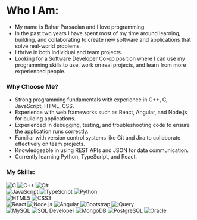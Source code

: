 # Who I Am:
- My name is Bahar Parsaeian and I love programming. <br>
- In the past two years I have spent most of my time around learning, building, and collaborating to create new software and applications that solve real-world problems. <br>
- I thrive in both individual and team projects.<br>
- Looking for a Software Developer Co-op position where I can use my programming skills to use, work on real projects, and learn from more experienced people.


### Why Choose Me? 
- Strong programming fundamentals with experience in C++, C, JavaScript, HTML, CSS.
- Experience with web frameworks such as React, Angular, and Node.js for building applications.
- Experienced in debugging, testing, and troubleshooting code to ensure the application runs correctly.
- Familiar with version control systems like Git and Jira to collaborate effectively on team projects.
- Knowledgeable in using REST APIs and JSON for data communication.
- Currently learning Python, TypeScript, and React.

### My Skills: 
![C](https://img.shields.io/badge/-C-00599C?style=flat-square&logo=c&logoColor=white)  ![C++](https://img.shields.io/badge/-C++-00599C?style=flat-square&logo=c%2B%2B&logoColor=white)   ![C#](https://img.shields.io/badge/-C%23-239120?style=flat-square&logo=c-sharp&logoColor=white)  
![JavaScript](https://img.shields.io/badge/-JavaScript-F7DF1E?style=flat-square&logo=javascript&logoColor=black)  ![TypeScript](https://img.shields.io/badge/-TypeScript-3178C6?style=flat-square&logo=typescript&logoColor=white)  ![Python](https://img.shields.io/badge/-Python-3776AB?style=flat-square&logo=python&logoColor=white)  
![HTML5](https://img.shields.io/badge/-HTML5-E34F26?style=flat-square&logo=html5&logoColor=white)  ![CSS3](https://img.shields.io/badge/-CSS3-1572B6?style=flat-square&logo=css3&logoColor=white)  
![React](https://img.shields.io/badge/-React-61DAFB?style=flat-square&logo=react&logoColor=black)  ![Node.js](https://img.shields.io/badge/-Node.js-339933?style=flat-square&logo=node.js&logoColor=white)  ![Angular](https://img.shields.io/badge/-Angular-DD0031?style=flat-square&logo=angular&logoColor=white)  ![Bootstrap](https://img.shields.io/badge/-Bootstrap-7952B3?style=flat-square&logo=bootstrap&logoColor=white)  ![jQuery](https://img.shields.io/badge/-jQuery-0769AD?style=flat-square&logo=jquery&logoColor=white)  
![MySQL](https://img.shields.io/badge/-MySQL-4479A1?style=flat-square&logo=mysql&logoColor=white)  ![SQL Developer](https://img.shields.io/badge/-SQL%20Developer-FF9900?style=flat-square&logo=oracle&logoColor=white)  ![MongoDB](https://img.shields.io/badge/-MongoDB-47A248?style=flat-square&logo=mongodb&logoColor=white)  ![PostgreSQL](https://img.shields.io/badge/-PostgreSQL-336791?style=flat-square&logo=postgresql&logoColor=white)  ![Oracle](https://img.shields.io/badge/-Oracle-F80000?style=flat-square&logo=oracle&logoColor=white)  
















<!--
**Baharpa/Baharpa** is a ✨ _special_ ✨ repository because its `README.md` (this file) appears on your GitHub profile.

Here are some ideas to get you started:

- 🔭 I’m currently working on ...
- 🌱 I’m currently learning ...
- 👯 I’m looking to collaborate on ...
- 🤔 I’m looking for help with ...
- 💬 Ask me about ...
- 📫 How to reach me: ...
- 😄 Pronouns: ...
- ⚡ Fun fact: ...
-->
